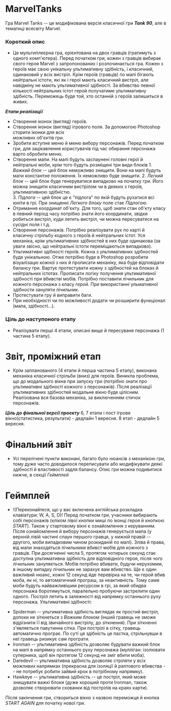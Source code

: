 # MarvelTanks
Гра Marvel Tanks -- це модифікована версія класичної гри ***Tank 90***, але в тематиці всесвіту Marvel.

### Короткий опис
* Це мультиплеєрна гра, орієнтована на двох гравців (гратимуть з одного комп'ютера). Перед початком гри, кожен з гравців вибирає свого
    героя Marvel з запропонованих і розпочинається гра. Кожен з героїв має свою унікальну ультимативну здібність, 
    і класичний, одинаковий у всіх вистріл. Крім героїв (гравців) по мапі бігають нейтральні істоти, які як і
    герої мають класичний вистріл, але навідміну не мають ультимативної здібності. За вбивство певної кількості нейтральних істот
    герой получатиме ультимативну здібність. Переможець буде той, хто останній з героїв залишиться в живих.

***Етапи реалізації***
* Створення іконок (вигляд) героїв. 
* Створення іконок (вигляд) ігрового поля. За допомогою Photoshop сторити іконки для всіх  
       можливих об'єктів гри. 
* Зробити вступне меню й меню вибору персонажів. Перед початком гри, для зацікавлення користувачів під час обирання персонажа варто
       обробити меню.
* Створення мапи. На мапі будуть заспаунені головні герої й нейтральні моби, крім того будуть розміщені три види блоків
        1. *Важкий блок* -- цей блок неможливо знищити. Вони на мапі будуть мати константне положення. Їх неможливо буде знищити.
        2. *Легкий блок* -- цей блок буде генеруватися випадково на початку гри. Його можна знищити класичним вистрілом чи в деяких з 
            героїв, ультимативною здібністю.  
        3. *Підлога* -- цей блок це є "підлога" по якій будуть рухатися всі юніти в грі. При знищенні *Легкого блоку* поле стає
           *Підлогою*.
* Отримання координат об'єкту. Для того, щоб знати стан об'кту класу в певний період часу потрібно знати його координати, звідки 
       робиться вистріл, куди летить вистріл, чи можна пересуватися на сусідні поля і т.д.
* Створення персонажів. Потрібно реалізувати рух по карті й класичну стрільбу кодного з героїв й нейтральних істот. Уся механіка, 
        крім ультимативних здібностей в них буде одинакова (за уваги звісно, що нейтральні істоти переміщаються випадково).
* Ультимативні здібності героїв. Кожна з ультимативних здібностей буде унікальною. Отже потрібно буде в Photoshop розробити 
       візуалізацю кожної з них й прописати механіку, яка буде відповідати балансу гри. Вартує протестувати кожну з здібностей на блоках
       й нейтральних істотах. Прописати логіку получення ультимативної здібності при вбивстві мобів. Потрібно поставити лічильник для 
       кожного персонажа з класу *герой*. При використанні ульмативної здібности зануляти лічильник.
* Протестувати гру й виправити баги.
* При необхідності чи по можливості додати чи розширити функціонал (мапа, здібності...).
    
    
### Ціль до наступоного етапу
* Реалізувати перші 4 етапи, описані вище й пересуваня персонажа (1 частина 5 етапу).

# Звіт, проміжний етап  
* Крім запланованого (4 етапи й перша частина 5 етапу), виконана механіка класичної стрільби (вниз) для героїв. Виникла проблема, що
    до модального вікна при запуску гри (потрібно знати про ультимативні здібності кожного з персонажів). Після реалізації ультимативних
    здібностей модальне вікно буде цілісним.
    Реалізована вся базова механіка, за виключенням стичок персонажів.
    
***Ціль до фінальної версії проекту***
    6, 7 етапи і пост ігрове вікно(статистика, результати) - дедлайн 1 вересня.
    8 етап - дедлайн 5 вересня.

# Фінальний звіт
* Усі перелічені пункти виконані, багато було нюансів з механікою гри, тому дуже часто доводилося переписувати або модифікувати деякі здібності й властивості задля балансу.
Опис гри можна подивитися нижче, в секції *Геймплей*

# Геймплей
+ !(Переконайтеся, що у вас включена англійська розкладка клавіатури: W, A, S, D)!
   Перед початком гри, учасники вибирають собі персонажів (кліком лівої кнопки миші по іконці героя й кнопкою *START*). Також у
   стартовому вікні є ознайомлення з керуванням.
   Після ознайомлення й вибору персонажів генерується мапа (у верхній лівій частині спаун першого гравця, у нижній правій -- другого, 
   моби випадковим чином розкиданій по мапі).
   Зліва й права, від мапи знаходяться лічильники вбивст мобів для кожного з гравців. При досягненні числа 5, протягом чотирьох секунд 
   стає доступна ультимативна здібність для відповідного героя, 
   після чого лічильник зануляється. Мобів потрібно вбивати, будучи нерухомим, в іншому випадку лічильник не зарахує вам вбивство. Ще є 
   один важливий нюанс, кожні 12 секунд йде перевірка на те, чи герой вбив моба, як ні, то 
   автоматичний програш, за неактивність.
   Тому саме моби будуть найважливішим ресурсом в грі, за який обидва персонажа боротимуться, паралельно пробуючи застрелити один 
   одного.
   Постріл летить в залежності від напрямку останнього руху персонажа.
   Ультимативні здібності: 
* Spiderman -- ультимативна здібність виглядає як простий вистріл, допоки не зіткнеться з *Важким блоком* (інший гравець не 
        зможе відрізнити її від звичайного вистрілу, до зіткнення). При зіткненні з'являється павутинна сітка.  При пострілі в сітку, 
        гравець автоматично програє. По суті ця здібність це пастка, стрільнувши в неї гравець ризикує сам програти.
* Ironman -- ультимативна здібність дозволяє будувати важкий блок на мапі в напрямку останнього руху персонажа (мулліган: 
        ізолювати суперника, щоб він протягом 12 секунд не зміг вбити моба).
* Daredevil -- ультимативна здібність дозволяє стріляти у всіх можливих напрямках (прекрасна для ізоляції й раптового вбивства 
        -- не потребує робити зайвий крок в потрібному напрямку).
* Hawkeye -- ультимативна здібність -- це постріл, який може знищувати важкі блоки (дуже хороший проти Ironman, також дозволяє 
        створювати схованки від пострілів на краях карти). 
    
Після закінчення гри, створиться вікно з назвою переможця й кнопка *START AGAIN* для початку нової гри.
